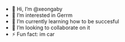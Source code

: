 - 👋 Hi, I’m @xeongaby
- 👀 I’m interested in Gerrm  
- 🌱 I’m currently learning how to be succesful  
- 💞️ I’m looking to collaborate on it
- ⚡ Fun fact: im car

<!---
xeongaby/xeongaby is a ✨ special ✨ repository because its `README.md` (this file) appears on your GitHub profile.
You can click the Preview link to take a look at your changes.
--->
